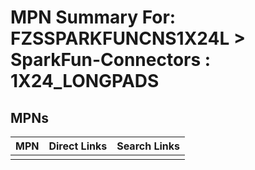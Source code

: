 



# MPN Summary For: FZSSPARKFUNCNS1X24L > SparkFun-Connectors : 1X24_LONGPADS

## MPNs
  

|MPN|Direct Links|Search Links|
| :--- | :--- | :--- |
||||

